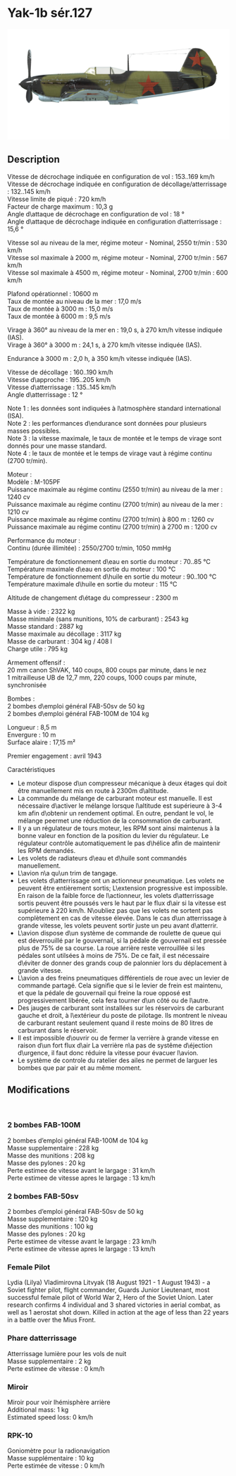 # Yak-1b sér.127  
  
![yak1s127](../images/yak1s127.png)  
  
## Description  
  
Vitesse de décrochage indiquée en configuration de vol : 153..169 km/h  
Vitesse de décrochage indiquée en configuration de décollage/atterrissage : 132..145 km/h  
Vitesse limite de piqué : 720 km/h  
Facteur de charge maximum : 10,3 g  
Angle d\attaque de décrochage en configuration de vol : 18 °  
Angle d\attaque de décrochage indiquée en configuration d\atterrissage : 15,6 °  
  
Vitesse sol au niveau de la mer, régime moteur - Nominal, 2550 tr/min : 530 km/h  
Vitesse sol maximale à 2000 m, régime moteur - Nominal, 2700 tr/min : 567 km/h  
Vitesse sol maximale à 4500 m, régime moteur - Nominal, 2700 tr/min : 600 km/h  
  
Plafond opérationnel : 10600 m  
Taux de montée au niveau de la mer : 17,0 m/s  
Taux de montée à 3000 m : 15,0 m/s  
Taux de montée à 6000 m : 9,5 m/s  
  
Virage à 360° au niveau de la mer en : 19,0 s, à 270 km/h vitesse indiquée (IAS).  
Virage à 360° à 3000 m : 24,1 s, à 270 km/h vitesse indiquée (IAS).  
  
Endurance à 3000 m : 2,0 h, à 350 km/h vitesse indiquée (IAS).  
  
Vitesse de décollage : 160..190 km/h  
Vitesse d\approche : 195..205 km/h  
Vitesse d\atterrissage : 135..145 km/h  
Angle d\atterrissage : 12 °  
  
Note 1 : les données sont indiquées à l\atmosphère standard international (ISA).  
Note 2 : les performances d\endurance sont données pour plusieurs masses possibles.  
Note 3 : la vitesse maximale, le taux de montée et le temps de virage sont donnés pour une masse standard.  
Note 4 : le taux de montée et le temps de virage vaut à régime continu (2700 tr/min).  
  
Moteur :  
Modèle : M-105PF  
Puissance maximale au régime continu (2550 tr/min) au niveau de la mer : 1240 cv  
Puissance maximale au régime continu (2700 tr/min) au niveau de la mer : 1210 cv  
Puissance maximale au régime continu (2700 tr/min) à 800 m : 1260 cv  
Puissance maximale au régime continu (2700 tr/min) à 2700 m : 1200 cv  
  
Performance du moteur :  
Continu (durée illimitée) : 2550/2700 tr/min, 1050 mmHg  
  
Température de fonctionnement d\eau en sortie du moteur : 70..85 °C  
Température maximale d\eau en sortie du moteur : 100 °C  
Température de fonctionnement d\huile en sortie du moteur : 90..100 °C  
Température maximale d\huile en sortie du moteur : 115 °C  
  
Altitude de changement d\étage du compresseur : 2300 m  
  
Masse à vide : 2322 kg  
Masse minimale (sans munitions, 10% de carburant) : 2543 kg  
Masse standard : 2887 kg  
Masse maximale au décollage : 3117 kg  
Masse de carburant : 304 kg / 408 l  
Charge utile : 795 kg  
  
Armement offensif :  
20 mm canon ShVAK, 140 coups, 800 coups par minute, dans le nez  
1 mitrailleuse UB de 12,7 mm, 220 coups, 1000 coups par minute, synchronisée  
  
Bombes :  
2 bombes d\emploi général FAB-50sv de 50 kg  
2 bombes d\emploi général FAB-100M de 104 kg  
  
Longueur : 8,5 m  
Envergure : 10 m  
Surface alaire : 17,15 m²  
  
Premier engagement : avril 1943  
  
Caractéristiques  
- Le moteur dispose d\un compresseur mécanique à deux étages qui doit être manuellement mis en route à 2300m d\altitude.  
- La commande du mélange de carburant moteur est manuelle. Il est nécessaire d\activer le mélange lorsque l\altitude est supérieure à 3-4 km afin d\obtenir un rendement optimal. En outre, pendant le vol, le mélange peermet une réduction de la consommation de carburant.  
- Il y a un régulateur de tours moteur, les RPM sont ainsi maintenus à la bonne valeur en fonction de la position du levier du régulateur. Le régulateur contrôle automatiquement le pas d\hélice afin de maintenir les RPM demandés.  
- Les volets de radiateurs d\eau et d\huile sont commandés manuellement.  
- L\avion n\a qu\un trim de tangage.  
- Les volets d\atterrissage ont un actionneur pneumatique. Les volets ne peuvent être entièrement sortis; L\extension progressive est impossible. En raison de la faible force de l\actionneur, les volets d\atterrissage sortis peuvent être poussés vers le haut par le flux d\air si la vitesse est supérieure à 220 km/h. N\oubliez pas que les volets ne sortent pas complètement en cas de vitesse élevée. Dans le cas d\un atterrissage à grande vitesse, les volets peuvent sortir juste un peu avant d\atterrir.  
- L\avion dispose d\un système de commande de roulette de queue qui est déverrouillé par le gouvernail, si la pédale de gouvernail est pressée plus de 75% de sa course. La roue arrière reste verrouillée si les pédales sont utilsées à moins de 75%. De ce fait, il est nécessaire d\éviter de donner des grands coup de palonnier lors du déplacement à grande vitesse.  
- L\avion a des freins pneumatiques différentiels de roue avec un levier de commande partagé. Cela signifie que si le levier de frein est maintenu, et que la pédale de gouvernail qui freine la roue opposé est progressivement libérée, cela fera tourner d\un côté ou de l\autre.  
- Des jauges de carburant sont installées sur les réservoirs de carburant gauche et droit, à l\extérieur du poste de pilotage. Ils montrent le niveau de carburant restant seulement quand il reste moins de 80 litres de carburant dans le réservoir.  
- Il est impossible d\ouvrir ou de fermer la verrière à grande vitesse en raison d\un fort flux d\air La verrière n\a pas de systême d\éjection d\urgence, il faut donc réduire la vitesse pour évacuer l\avion.  
- Le système de controle du ratelier des ailes ne permet de larguer les bombes que par pair et au même moment.  
  
## Modifications  
  ﻿
  
  
### 2 bombes FAB-100M   
  
2 bombes d’emploi général FAB-100M de 104 kg  
Masse supplementaire : 228 kg  
Masse des munitions : 208 kg  
Masse des pylones : 20 kg  
Perte estimee de vitesse avant le largage : 31 km/h  
Perte estimee de vitesse apres le largage : 13 km/h  ﻿
  
  
### 2 bombes FAB-50sv  
  
2 bombes d’emploi général FAB-50sv de 50 kg  
Masse supplementaire : 120 kg  
Masse des munitions : 100 kg  
Masse des pylones : 20 kg  
Perte estimee de vitesse avant le largage : 23 km/h  
Perte estimee de vitesse apres le largage : 13 km/h  ﻿
  
### Female Pilot  
  
Lydia (Lilya) Vladimirovna Litvyak (18 August 1921 - 1 August 1943) - a Soviet fighter pilot, flight commander, Guards Junior Lieutenant, most successful female pilot of World War 2, Hero of the Soviet Union. Later research confirms 4 individual and 3 shared victories in aerial combat, as well as 1 aerostat shot down. Killed in action at the age of less than 22 years in a battle over the Mius Front.  ﻿
  
### Phare datterrissage  
  
Atterrissage lumière pour les vols de nuit  
Masse supplementaire : 2 kg  
Perte estimee de vitesse : 0 km/h  ﻿
  
### Miroir  
  
Miroir pour voir lhémisphère arrière  
Additional mass: 1 kg  
Estimated speed loss: 0 km/h  ﻿
  
  
### RPK-10  
  
Goniomètre pour la radionavigation  
Masse supplémentaire : 10 kg  
Perte estimée de vitesse : 0 km/h  